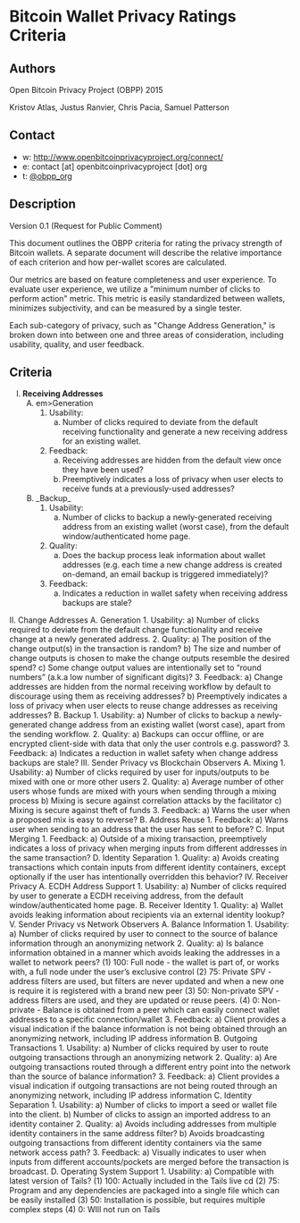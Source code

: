 Bitcoin Wallet Privacy Ratings Criteria
=======================================

## Authors

Open Bitcoin Privacy Project (OBPP) 2015

Kristov Atlas, Justus Ranvier, Chris Pacia, Samuel Patterson

## Contact

* w: http://www.openbitcoinprivacyproject.org/connect/
* e: contact [at] openbitcoinprivacyproject [dot] org
* t: [@obpp_org](https://twitter.com/obpp_org)

## Description

Version 0.1 (Request for Public Comment)

This document outlines the OBPP criteria for rating the privacy strength of Bitcoin wallets. A separate document will describe the relative importance of each criterion and how per-wallet scores are calculated. 

Our metrics are based on feature completeness and user experience. To evaluate user experience, we utilize a "minimum number of clicks to perform action" metric. This metric is easily standardized between wallets, minimizes subjectivity, and can be measured by a single tester.

Each sub-category of privacy, such as "Change Address Generation," is broken down into between one and three areas of consideration, including usability, quality, and user feedback.

## Criteria

<ol type="I">
	<li><strong>Receiving Addresses</strong>
		<ol type="A">
			<li> em>Generation</em>
				<ol type="1">
					<li>Usability:
						<ol type="a">
							<li>Number of clicks required to deviate from the default receiving functionality and generate a new receiving address for an existing wallet.</li>
						</ol>
					</li>
					<li>Feedback:
						<ol type="a">
							<li>Receiving addresses are hidden from the default view once they have been used?</li>
							<li>Preemptively indicates a loss of privacy when user elects to receive funds at a previously-used addresses?</li>
						</ol>
					</li>
				</ol>
			</li>
			<li>_Backup_
				<ol type="1">
					<li>Usability:
						<ol type="a">
							<li>Number of clicks to backup a newly-generated receiving address from an existing wallet (worst case), from the default window/authenticated home page.</li>
						</ol>
					</li>
					<li>Quality:
						<ol type="a">
							<li>Does the backup process leak information about wallet addresses (e.g. each time a new change address is created on-demand, an email backup is triggered immediately)?</li>
						</ol>
					</li>
					<li>Feedback:
						<ol type="a">
							<li>Indicates a reduction in wallet safety when receiving address backups are stale?</li>
						</ol>
					</li>
				</ol>
			</li>
		</ol>
	</li>
</ol>




II. Change Addresses
  A. Generation
    1. Usability:
      a) Number of clicks required to deviate from the default change functionality and receive change at a newly generated address.
    2. Quality:
      a) The position of the change output(s) in the transaction is random?
      b) The size and number of change outputs is chosen to make the change outputs resemble the desired spend?
      c) Some change output values are intentionally set to “round numbers” (a.k.a low number of significant digits)?
    3. Feedback:
      a) Change addresses are hidden from the normal receiving workflow by default to discourage using them as receiving addresses?
      b) Preemptively indicates a loss of privacy when user elects to reuse change addresses as receiving addresses?
  B. Backup
    1. Usability:
	  a) Number of clicks to backup a newly-generated change address from an existing wallet (worst case), apart from the sending workflow.
    2. Quality:
      a) Backups can occur offline, or are encrypted client-side with data that only the user controls e.g. password?
    3. Feedback:
      a) Indicates a reduction in wallet safety when change address backups are stale?
III. Sender Privacy vs Blockchain Observers
  A. Mixing
    1. Usability:
      a) Number of clicks required by user for inputs/outputs to be mixed with one or more other users
    2. Quality:
      a) Average number of other users whose funds are mixed with yours when sending through a mixing process
      b) Mixing is secure against correlation attacks by the facilitator
      c) Mixing is secure against theft of funds
    3. Feedback:
	  a) Warns the user when a proposed mix is easy to reverse?
  B. Address Reuse 
    1. Feedback:
	  a) Warns user when sending to an address that the user has sent to before?
  C. Input Merging 
    1. Feedback:
	  a) Outside of a mixing transaction, preemptively indicates a loss of privacy when merging inputs from different addresses in the same transaction?
  D. Identity Separation
    1. Quality:
      a) Avoids creating transactions which contain inputs from different identity containers, except optionally if the user has intentionally overridden this behavior?
IV. Receiver Privacy
  A. ECDH Address Support
    1. Usability:
	  a) Number of clicks required by user to generate a ECDH receiving address, from the default window/authenticated home page.
  B. Receiver Identity 
    1. Quality:
	  a) Wallet avoids leaking information about recipients via an external identity lookup?
V. Sender Privacy vs Network Observers
  A. Balance Information 
    1. Usability:
      a) Number of clicks required by user to connect to the source of balance information through an anonymizing network
    2. Quality:
	  a) Is balance information obtained in a manner which avoids leaking the addresses in a wallet to network peers?
        (1) 100: Full node - the wallet is part of, or works with, a full node under the user’s exclusive control
        (2) 75: Private SPV - address filters are used, but filters are never updated and when a new one is require it is registered with a brand new peer
        (3) 50: Non-private SPV - address filters are used, and they are updated or reuse peers.
        (4) 0: Non-private - Balance is obtained from a peer which can easily connect wallet addresses to a specific connection/wallet
    3. Feedback:
      a) Client provides a visual indication if the balance information is not being obtained through an anonymizing network, including IP address information
  B. Outgoing Transactions 
    1. Usability:
      a) Number of clicks required by user to route outgoing transactions through an anonymizing network
    2. Quality:
      a) Are outgoing transactions routed through a different entry point into the network than the source of balance information?
    3. Feedback:
      a) Client provides a visual indication if outgoing transactions are not being routed through an anonymizing network, including IP address information
  C. Identity Separation 
    1. Usability:
      a) Number of clicks to import a seed or wallet file into the client.
      b) Number of clicks to assign an imported address to an identity container
    2. Quality:
      a) Avoids including addresses from multiple identity containers in the same address filter?
      b) Avoids broadcasting outgoing transactions from different identity containers via the same network access path?
    3. Feedback:
      a) Visually indicates to user when inputs from different accounts/pockets are merged before the transaction is broadcast.
  D. Operating System Support 
    1. Usability:
      a) Compatible with latest version of Tails?
        (1) 100: Actually included in the Tails live cd
        (2) 75: Program and any dependencies are packaged into a single file which can be easily installed
        (3) 50: Installation is possible, but requires multiple complex steps
        (4) 0: WIll not run on Tails
